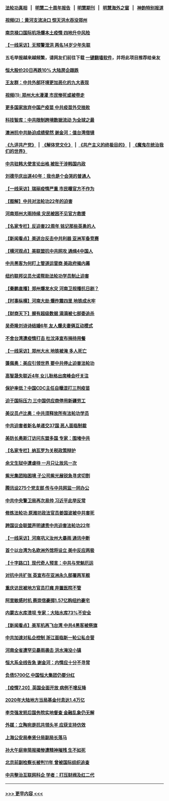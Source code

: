 #### [法轮功真相](https://github.com/gfw-breaker/truth/blob/master/README.md?t=0) &nbsp;&nbsp;|&nbsp;&nbsp; [明慧二十周年报告](https://github.com/gfw-breaker/mh-reports/blob/master/README.md?t=0) &nbsp;&nbsp;|&nbsp;&nbsp;[明慧期刊](https://github.com/gfw-breaker/mh-qikan) &nbsp;&nbsp;|&nbsp;&nbsp; [明慧海外之窗](https://github.com/gfw-breaker/mh-news/blob/master/README.md?t=0) &nbsp;&nbsp;|&nbsp;&nbsp; [神韵特别报道](https://github.com/gfw-breaker/mh-news/blob/master/shenyun.md?t=0)
#### [视频(2)：黄河支流决口 惊天洪水吞没郑州](../pages/nsc413/n13103768.md?t=07211651) 
#### [南京禄口国际机场爆本土疫情 四地升中风险](../pages/nsc413/n13103162.md?t=07211651) 
#### [【一线采访】无预警泄洪 两名14岁少年失联](../pages/nsc413/n13103637.md?t=07211651) 
#### 五毛举报越来越频繁，请网友们前往下载 [一键翻墙软件](https://github.com/gfw-breaker/ssr-accounts)，并将此项目推荐给亲友
#### [恒大股价20日再跌10% 大陆房企跟跌](../pages/nsc413/n13103339.md?t=07211651) 
#### [王友群：中共外部环境更加恶化的九大表现](../pages/nsc413/n13103354.md?t=07211651) 
#### [视频(1): 郑州大水漫灌 市民惨死或被卷走](../pages/nsc413/n13103579.md?t=07211651) 
#### [更多国家放弃中国产疫苗 中共疫苗外交挫败](../pages/nsc413/n13103312.md?t=07211651) 
#### [科技智库：中共限制跨境数据流动 为全球之最](../pages/nsc413/n13103309.md?t=07211651) 
#### [澳洲抗中共胁迫成绩斐然 谢金河：值台湾借镜](../pages/nsc413/n13103351.md?t=07211651) 
#### [《九评共产党》](https://github.com/begood0513/9ping.md/blob/master/README.md) &nbsp;|&nbsp; [《解体党文化》](../../../../jtdwh.md/blob/master/README.md)  &nbsp;|&nbsp; [《共产主义的终极目的》](../../../../gczydzjmd.md/blob/master/README.md) &nbsp;|&nbsp; [《魔鬼在统治我们的世界》](../../../../mgztzwmdsj.md/blob/master/README.md) 
#### [中共驻韩大使言论出格 被批干涉韩国内政](../pages/nsc413/n13103262.md?t=07211651) 
#### [刘德华庆出道40年：我也是个会哭的普通人](../pages/nsc413/n13102968.md?t=07211651) 
#### [【一线采访】瑞丽疫情严重 市民曝官方不作为](../pages/nsc413/n13102922.md?t=07211651) 
#### [【图解】中共对法轮功22年的迫害](../pages/nsc413/n13103298.md?t=07211651) 
#### [河南郑州大雨持续 灾民被困不见官方救援](../pages/nsc413/n13103102.md?t=07211651) 
#### [【名家专栏】反迫害22周年 铭记那些英勇的人](../pages/nsc413/n13102771.md?t=07211651) 
#### [【新闻看点】美送台反击中共利器 亚洲军备竞赛](../pages/nsc413/n13102758.md?t=07211651) 
#### [【横河观点】美联盟抗中共网攻 通缉4中国人](../pages/nsc413/n13102929.md?t=07211651) 
#### [中共黑客为何盯上管道运营商 美政府揭内幕](../pages/nsc413/n13102645.md?t=07211651) 
#### [纽约联邦议员允诺帮助法轮功学员制止迫害](../pages/nsc413/n13102907.md?t=07211651) 
#### [【秦鹏直播】郑州爆发水灾 河南卫视播抗日剧？](../pages/nsc413/n13102882.md?t=07211651) 
#### [【时事纵横】河南大劫 爆炸震四里 地铁成水牢](../pages/nsc413/n13102853.md?t=07211651) 
#### [【财商天下】握有超级数据 滴滴被七部委追杀](../pages/nsc413/n13102299.md?t=07211651) 
#### [吴奇隆刘诗诗结婚6年 友人爆夫妻俩互动模式](../pages/nsc413/n13102805.md?t=07211651) 
#### [不舍台湾遭疫情打击 杜汶泽宣布捐待用餐](../pages/nsc413/n13102588.md?t=07211651) 
#### [【一线采访】郑州大水 地铁被淹 多人死亡](../pages/nsc413/n13102635.md?t=07211651) 
#### [蓬佩奥：美应引领世界 要中共停止迫害法轮功](../pages/nsc413/n13102781.md?t=07211651) 
#### [高智晟失联近4年 女儿耿格出席峰会吁关注](../pages/nsc413/n13103182.md?t=07211651) 
#### [保护率低？中国CDC主任自曝混打三剂疫苗](../pages/nsc413/n13102518.md?t=07211651) 
#### [迫于国际压力 三中国供应商停用新疆劳工](../pages/nsc413/n13102690.md?t=07211651) 
#### [美议员卢比奥：中共须释放所有法轮功学员](../pages/nsc413/n13102667.md?t=07211651) 
#### [中共迫害者新名单递交37国 恶人面临制裁](../pages/nsc413/n13102367.md?t=07211651) 
#### [美防长奥斯汀访问东盟多国 专家：围堵中共](../pages/nsc413/n13102649.md?t=07211651) 
#### [【名家专栏】纳瓦罗为关税政策辩护](../pages/nsc413/n13102316.md?t=07211651) 
#### [余文生狱中遭虐待 一月只让放风一次](../pages/nsc413/n13101530.md?t=07211651) 
#### [紫光集团陷困境 子公司紫光展锐急寻求切割](../pages/nsc413/n13102484.md?t=07211651) 
#### [腾讯设275个党支部 传与中共网监一同办公](../pages/nsc413/n13102260.md?t=07211651) 
#### [中共中央警卫局再次易帅 习近平此举反常](../pages/nsc413/n13102313.md?t=07211651) 
#### [修炼法轮功 原潍坊政法官员姜国波被中共害死](../pages/nsc413/n13101662.md?t=07211651) 
#### [跨国议会联盟声明谴责中共迫害法轮功22年](../pages/nsc413/n13102310.md?t=07211651) 
#### [【一线采访】河南巩义汝州大暴雨 通讯中断](../pages/nsc413/n13102197.md?t=07211651) 
#### [首个以台湾为名欧洲外馆将设立 美中反应两极](../pages/nsc413/n13102224.md?t=07211651) 
#### [【十字路口】现代奇人预言：中共与党魁厄运](../pages/nsc413/n13101654.md?t=07211651) 
#### [对抗中共扩张 英宣布在亚洲永久部署两军舰](../pages/nsc413/n13102051.md?t=07211651) 
#### [重庆访民被地方官员打瘫 弃置医院不管](../pages/nsc413/n13101630.md?t=07211651) 
#### [阿里敏感时机 蔡崇信豪掷1.57亿购纽约豪宅](../pages/nsc413/n13102161.md?t=07211651) 
#### [内蒙古水库溃坝 专家：大陆水库73%不安全](../pages/nsc413/n13101905.md?t=07211651) 
#### [【新闻看点】美军机再飞台湾 中共4黑客被祭旗](../pages/nsc413/n13100116.md?t=07211651) 
#### [中共加速对私企控制 浙江面临新一轮公私合营](../pages/nsc413/n13099867.md?t=07211651) 
#### [河南全省遭罕见暴雨袭击 洪水淹没小镇](../pages/nsc413/n13101581.md?t=07211651) 
#### [恒大系全线告急 谢金河：内情应十分不寻常](../pages/nsc413/n13101644.md?t=07211651) 
#### [负债5700亿 中国恒大集团仍要分红](../pages/nsc413/n13100325.md?t=07211651) 
#### [【疫情7.20】英国全面开放 病例不增反降](../pages/nsc413/n13101424.md?t=07211651) 
#### [2020年大陆地方当局基金付息达1.4万亿](../pages/nsc413/n13101197.md?t=07211651) 
#### [李克强发怒后国务院实地督查 金融乱象仍无解](../pages/nsc413/n13101262.md?t=07211651) 
#### [外媒：立陶宛是抗共领头羊 应获支持仿效](../pages/nsc413/n13101407.md?t=07211651) 
#### [上海公安局奉贤分局副局长落马](../pages/nsc413/n13101402.md?t=07211651) 
#### [孙大午庭审简报揭惨遭精神摧残 生不如死](../pages/nsc413/n13101374.md?t=07211651) 
#### [北京前副检察长被判11年 曾被国际组织追查](../pages/nsc413/n13101261.md?t=07211651) 
#### [中共整治互联网科企 学者：打压财阀及红二代](../pages/nsc413/n13100881.md?t=07211651) 

----
#### [ >>> 更早内容 <<< ](../indexes/nsc413-earlier.md)
